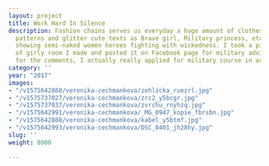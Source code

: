 ```yaml
---
layout: project
title: Work Hard In Silence
description: Fashion chains serves us everyday a huge amount of clothes with camouflage
  patterns and glitter cute texts as Brave girl, Military princess, etc. Game industry
  showing semi-naked women heroes fighting with wickedness. I took a picture in scene
  of girly room I made and posted it on Facebook page for military advices. Waiting
  for the comments, I actually really applied for military course in army.
category: ''
year: "2017"
images:
- "/v1575642888/veronika-cechmankova/zehlicka_ruezrl.jpg"
- "/v1575737027/veronika-cechmankova/zrc2_y5bcgr.jpg"
- "/v1575737037/veronika-cechmankova/zvrchu_rnyhzq.jpg"
- "/v1575642991/veronika-cechmankova/_MG_0947_kopie_fbrsbn.jpg"
- "/v1575642888/veronika-cechmankova/kabel_y5btmf.jpg"
- "/v1575642993/veronika-cechmankova/DSC_0401_jh28hy.jpg"
slug: ''
weight: 8000

---
```

